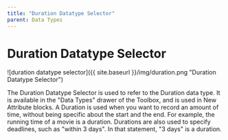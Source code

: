```yaml
---
title: "Duration Datatype Selector"
parent: Data Types
---
```

# Duration Datatype Selector
![duration datatype selector]({{ site.baseurl }}/img/duration.png "Duration Datatype Selector")

The Duration Datatype Selector is used to refer to the Duration data type. It is available in the "Data Types" drawer of the Toolbox, and is used in New Attribute blocks. A Duration is used when you want to record an amount of time, without being specific about the start and the end.  For example, the running time of a movie is a duration. Durations are also used to specify deadlines, such as "within 3 days". In that statement, "3 days" is a duration.